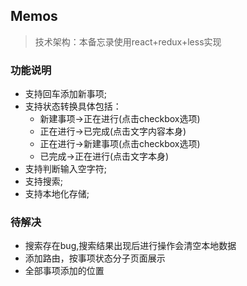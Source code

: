 ## Memos

> 技术架构：本备忘录使用react+redux+less实现

### 功能说明

- 支持回车添加新事项;
- 支持状态转换具体包括：
  - 新建事项->正在进行(点击checkbox选项)
  - 正在进行->已完成(点击文字内容本身)
  - 正在进行->新建事项(点击checkbox选项)
  - 已完成->正在进行(点击文字本身)
- 支持判断输入空字符;
- 支持搜索;
- 支持本地化存储;

### 待解决

- 搜索存在bug,搜索结果出现后进行操作会清空本地数据
- 添加路由，按事项状态分子页面展示
- 全部事项添加的位置
